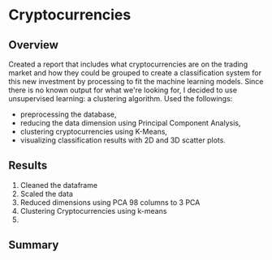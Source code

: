 # Cryptocurrencies
## Overview
Created a report that includes what cryptocurrencies are on the trading market and how they could be grouped to create a classification system for this new investment by processing to fit the machine learning models. Since there is no known output for what we're looking for, I decided to use unsupervised learning: a clustering algorithm. 
Used the followings:
- preprocessing the database,
- reducing the data dimension using Principal Component Analysis,
- clustering cryptocurrencies using K-Means,
- visualizing classification results with 2D and 3D scatter plots. 
## Results
1. Cleaned the dataframe
2. Scaled the data
3. Reduced dimensions using PCA 98 columns to 3 PCA
4. Clustering Cryptocurrencies using k-means
5. 
## Summary
